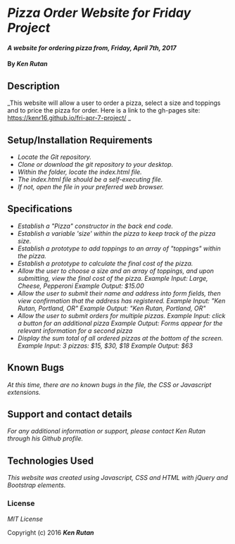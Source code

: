 # _Pizza Order Website for Friday Project_

#### _A website for ordering pizza from, Friday, April 7th, 2017_

#### By _**Ken Rutan**_

## Description

_This website will allow a user to order a pizza, select a size and toppings and to price the pizza for order.  Here is a link to the gh-pages site: https://kenr16.github.io/fri-apr-7-project/ _

## Setup/Installation Requirements

* _Locate the Git repository._
* _Clone or download the git repository to your desktop._
* _Within the folder, locate the index.html file._
* _The index.html file should be a self-executing file._
* _If not, open the file in your preferred web browser._

## Specifications

* _Establish a "Pizza" constructor in the back end code._
* _Establish a variable 'size' within the pizza to keep track of the pizza size._
* _Establish a prototype to add toppings to an array of "toppings" within the pizza._
* _Establish a prototype to calculate the final cost of the pizza._
* _Allow the user to choose a size and an array of toppings, and upon submitting, view the final cost of the pizza._
    _Example Input: Large, Cheese, Pepperoni_
    _Example Output: $15.00_
* _Allow the user to submit their name and address into form fields, then view confirmation that the address has registered._
    _Example Input: "Ken Rutan, Portland, OR"_
    _Example Output: "Ken Rutan, Portland, OR"_
* _Allow the user to submit orders for multiple pizzas._
    _Example Input: *click a button for an additional pizza*_
    _Example Output: *Forms appear for the relevant information for a second pizza*_
* _Display the sum total of all ordered pizzas at the bottom of the screen._
    _Example Input: 3 pizzas: $15, $30, $18_
    _Example Output: $63_

## Known Bugs

_At this time, there are no known bugs in the file, the CSS or Javascript extensions._

## Support and contact details

_For any additional information or support, please contact Ken Rutan through his Github profile._

## Technologies Used

_This website was created using Javascript, CSS and HTML with jQuery and Bootstrap elements._

### License

*MIT License*

Copyright (c) 2016 **_Ken Rutan_**

